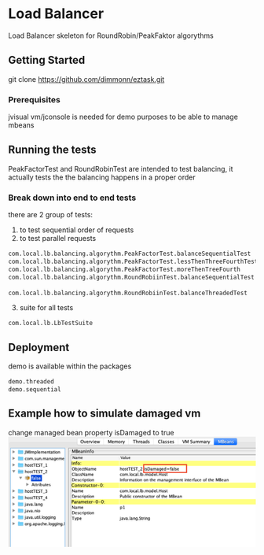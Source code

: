 # Load Balancer

Load Balancer skeleton for RoundRobin/PeakFaktor algorythms

## Getting Started

git clone https://github.com/dimmonn/eztask.git


### Prerequisites

jvisual vm/jconsole is needed for demo purposes to be able to manage mbeans


## Running the tests

PeakFactorTest and RoundRobinTest are intended to test  balancing, it actually tests the the balancing happens in a proper order

### Break down into end to end tests

there are 2 group of tests:
1. to test sequential order of requests
2. to test parallel requests 

```
com.local.lb.balancing.algorythm.PeakFactorTest.balanceSequentialTest
com.local.lb.balancing.algorythm.PeakFactorTest.lessThenThreeFourthTest
com.local.lb.balancing.algorythm.PeakFactorTest.moreThenTreeFourth
com.local.lb.balancing.algorythm.RoundRobiinTest.balanceSequentialTest

com.local.lb.balancing.algorythm.RoundRobiinTest.balanceThreadedTest

```
3. suite for all tests

```
com.local.lb.LbTestSuite
```

## Deployment

demo is available within the packages

```
demo.threaded
demo.sequential
```
## Example how to simulate damaged vm
change managed bean property isDamaged to true
![Screenshot](src/main/resources/mbeans.png) 